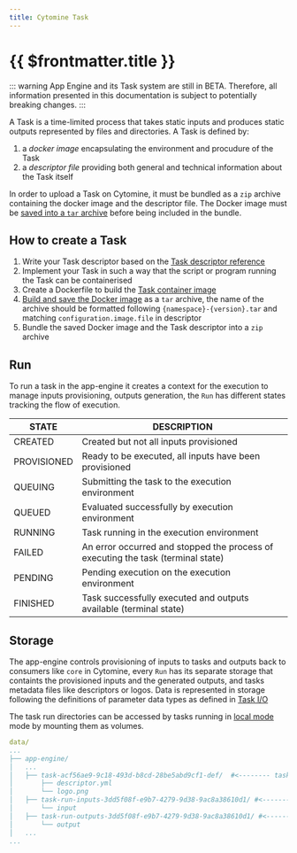 ```yaml
---
title: Cytomine Task
---
```


# {{ $frontmatter.title }}

::: warning
App Engine and its Task system are still in BETA. Therefore, all information presented in this documentation is subject to potentially breaking changes.
:::

A Task is a time-limited process that takes static inputs and produces static outputs represented by files and directories. A Task is defined by:

1. a _docker image_ encapsulating the environment and procudure of the Task
2. a _descriptor file_ providing both general and technical information about the Task itself

In order to upload a Task on Cytomine, it must be bundled as a `zip` archive containing the docker image and the descriptor file. The Docker image must be [saved into a `tar` archive](/dev-guide/algorithms/task/task-docker-image) before being included in the bundle.

## How to create a Task

1. Write your Task descriptor based on the [Task descriptor reference](/dev-guide/algorithms/task/descriptor-reference)
1. Implement your Task in such a way that the script or program running the Task can be containerised
1. Create a Dockerfile to build the [Task container image](/dev-guide/algorithms/task/task-docker-image)
1. [Build and save the Docker image](/dev-guide/algorithms/task/task-docker-image#how-to-bundle-the-task-image) as a `tar` archive, the name of the archive should be formatted following `{namespace}-{version}.tar` and matching `configuration.image.file` in descriptor 
1. Bundle the saved Docker image and the Task descriptor into a `zip` archive

## Run

To run a task in the app-engine it creates a context for the execution to manage inputs provisioning, outputs generation, the `Run` has different states tracking the flow of execution.

| STATE        |       DESCRIPTION                                                                    |
| -------------| ------------------------------------------------------------------------------------ |
| CREATED      |      Created but not all inputs provisioned                                          |
| PROVISIONED  |      Ready to be executed, all inputs have been provisioned                          |
| QUEUING      |      Submitting the task to the execution environment                                |
| QUEUED       |      Evaluated successfully by execution environment                                 |
| RUNNING      |      Task running in the execution environment                                       |
| FAILED       |      An error occurred and stopped the process of executing the task (terminal state)|
| PENDING      |      Pending execution on the execution environment                                  |
| FINISHED     |      Task successfully executed and outputs available (terminal state)               |

## Storage

The app-engine controls provisioning of inputs to tasks and outputs back to consumers like `core` in Cytomine, every `Run` has its separate storage 
that containts the provisioned inputs and the generated outputs, and tasks metadata files like descriptors or logos. Data is represented in storage following the definitions of parameter data types as defined in [Task I/O](/dev-guide/algorithms/task/task-io)

The task run directories can be accessed by tasks running in [local mode](/dev-guide/algorithms/task/execution#local-mode) mode by mounting them as volumes.

```yml
data/
...
├── app-engine/
│   ...
│   ├── task-acf56ae9-9c18-493d-b8cd-28be5abd9cf1-def/  #<-------- task definition
│       ├── descriptor.yml
│       └── logo.png
│   ├── task-run-inputs-3dd5f08f-e9b7-4279-9d38-9ac8a38610d1/ #<-------- task run inputs provisioned by cytomine
│       └── input
│   ├── task-run-outputs-3dd5f08f-e9b7-4279-9d38-9ac8a38610d1/ #<-------- task run outputs generated by the task after execution
│       └── output
│   ...
...
```
